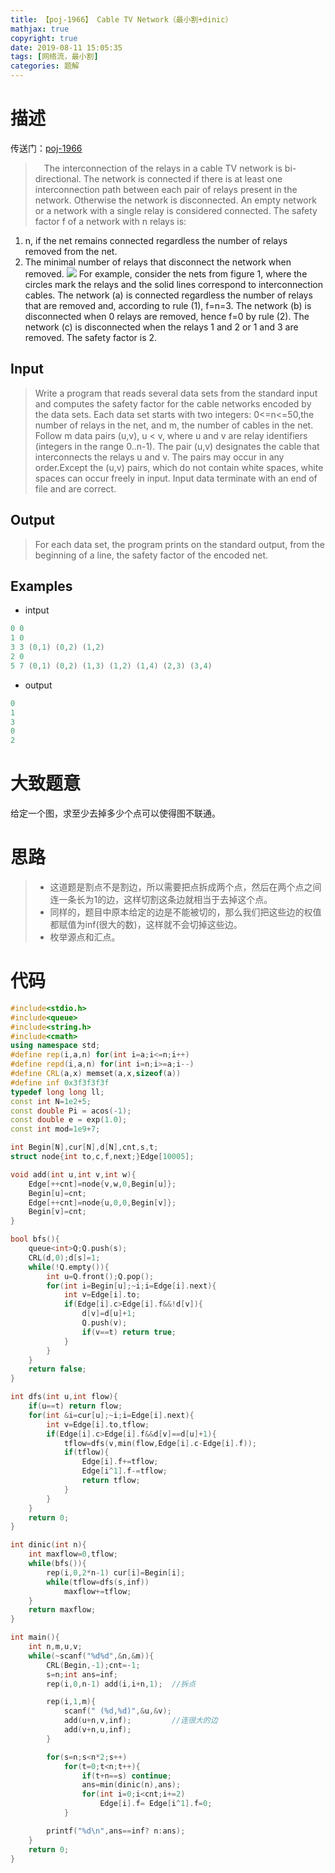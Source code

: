 ```yaml
---
title: 【poj-1966】 Cable TV Network（最小割+dinic）
mathjax: true
copyright: true
date: 2019-08-11 15:05:35
tags: [网络流，最小割]
categories: 题解
---
```

# 描述
传送门：[poj-1966](http://poj.org/problem?id=1966)

>&emsp;The interconnection of the relays in a cable TV network is bi-directional. The network is connected if there is at least one interconnection path between each pair of relays present in the network. Otherwise the network is disconnected. An empty network or a network with a single relay is considered connected. The safety factor f of a network with n relays is: 
1. n, if the net remains connected regardless the number of relays removed from the net. 
2. The minimal number of relays that disconnect the network when removed. 
![](http://poj.org/images/1966_1.jpg)
For example, consider the nets from figure 1, where the circles mark the relays and the solid lines correspond to interconnection cables. The network (a) is connected regardless the number of relays that are removed and, according to rule (1), f=n=3. The network (b) is disconnected when 0 relays are removed, hence f=0 by rule (2). The network (c) is disconnected when the relays 1 and 2 or 1 and 3 are removed. The safety factor is 2.

<!--more-->
## Input
> Write a program that reads several data sets from the standard input and computes the safety factor for the cable networks encoded by the data sets. Each data set starts with two integers: 0<=n<=50,the number of relays in the net, and m, the number of cables in the net. Follow m data pairs (u,v), u < v, where u and v are relay identifiers (integers in the range 0..n-1). The pair (u,v) designates the cable that interconnects the relays u and v. The pairs may occur in any order.Except the (u,v) pairs, which do not contain white spaces, white spaces can occur freely in input. Input data terminate with an end of file and are correct.

## Output
> For each data set, the program prints on the standard output, from the beginning of a line, the safety factor of the encoded net.

## Examples
* intput
```c++
0 0
1 0
3 3 (0,1) (0,2) (1,2)
2 0
5 7 (0,1) (0,2) (1,3) (1,2) (1,4) (2,3) (3,4)
```
* output
```c++
0
1
3
0
2
```

# 大致题意
给定一个图，求至少去掉多少个点可以使得图不联通。

# 思路
>* 这道题是割点不是割边，所以需要把点拆成两个点，然后在两个点之间连一条长为1的边，这样切割这条边就相当于去掉这个点。
>* 同样的，题目中原本给定的边是不能被切的，那么我们把这些边的权值都赋值为inf(很大的数)，这样就不会切掉这些边。
>* 枚举源点和汇点。

# 代码
```c++
#include<stdio.h>
#include<queue>
#include<string.h>
#include<cmath>
using namespace std;
#define rep(i,a,n) for(int i=a;i<=n;i++)
#define repd(i,a,n) for(int i=n;i>=a;i--)
#define CRL(a,x) memset(a,x,sizeof(a))
#define inf 0x3f3f3f3f
typedef long long ll;
const int N=1e2+5;
const double Pi = acos(-1);
const double e = exp(1.0);
const int mod=1e9+7;

int Begin[N],cur[N],d[N],cnt,s,t;
struct node{int to,c,f,next;}Edge[10005];

void add(int u,int v,int w){
    Edge[++cnt]=node{v,w,0,Begin[u]};
    Begin[u]=cnt;
    Edge[++cnt]=node{u,0,0,Begin[v]};
    Begin[v]=cnt;
}

bool bfs(){
    queue<int>Q;Q.push(s);
    CRL(d,0);d[s]=1;
    while(!Q.empty()){
        int u=Q.front();Q.pop();
        for(int i=Begin[u];~i;i=Edge[i].next){
            int v=Edge[i].to;
            if(Edge[i].c>Edge[i].f&&!d[v]){
                d[v]=d[u]+1;
                Q.push(v);
                if(v==t) return true;
            }
        }
    }
    return false;
}

int dfs(int u,int flow){
    if(u==t) return flow;
    for(int &i=cur[u];~i;i=Edge[i].next){
        int v=Edge[i].to,tflow;
        if(Edge[i].c>Edge[i].f&&d[v]==d[u]+1){
            tflow=dfs(v,min(flow,Edge[i].c-Edge[i].f));
            if(tflow){
                Edge[i].f+=tflow;
                Edge[i^1].f-=tflow;
                return tflow;
            }
        }
    }
    return 0;
}

int dinic(int n){
    int maxflow=0,tflow;
    while(bfs()){
        rep(i,0,2*n-1) cur[i]=Begin[i];
        while(tflow=dfs(s,inf))
            maxflow+=tflow;
    }
    return maxflow;
}

int main(){
    int n,m,u,v;
    while(~scanf("%d%d",&n,&m)){
        CRL(Begin,-1);cnt=-1;
        s=n;int ans=inf;
        rep(i,0,n-1) add(i,i+n,1);  //拆点

        rep(i,1,m){
            scanf(" (%d,%d)",&u,&v);
            add(u+n,v,inf);         //连很大的边
            add(v+n,u,inf);
        }

        for(s=n;s<n*2;s++)
            for(t=0;t<n;t++){
                if(t+n==s) continue;
                ans=min(dinic(n),ans);
                for(int i=0;i<cnt;i+=2)
                    Edge[i].f= Edge[i^1].f=0;
            }

        printf("%d\n",ans==inf? n:ans);
    }
    return 0;
}

```

